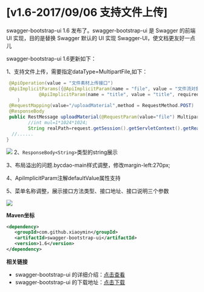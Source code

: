 # [v1.6-2017/09/06 支持文件上传]

swagger-bootstrap-ui 1.6 发布了。swagger-bootstrap-ui 是 Swagger 的前端 UI 实现，目的是替换 Swagger 默认的 UI 实现 Swagger-UI，使文档更友好一点儿

swagger-bootstrap-ui 1.6更新如下：

1、支持文件上传，需要指定dataType=MultipartFile,如下：
```java
 @ApiOperation(value = "文件素材上传接口")
 @ApiImplicitParams({@ApiImplicitParam(name = "file", value = "文件流对象,接收数组格式", required = true,dataType = "MultipartFile"),
            @ApiImplicitParam(name = "title", value = "title", required = true)}
    )
 @RequestMapping(value="/uploadMaterial",method = RequestMethod.POST)
 @ResponseBody
 public RestMessage uploadMaterial(@RequestParam(value="file") MultipartFile[] files,@RequestParam(value = "title") String title, HttpServletRequest request) throws IOException {
        //int mul=1*1024*1024;
        String realPath=request.getSession().getServletContext().getRealPath("/upload");
  //......
}
```
![](/knife4j/images/blog/swagger-bootstrap-ui-1.6-issue/upload.png)
2、`ResponseBody<String>`类型的string展示

3、布局溢出的问题.bycdao-main样式调整，修改margin-left:270px;

4、ApiImplicitParam注解defaultValue属性支持

5、菜单名称调整，展示接口方法类型、接口地址、接口说明三个参数

![](/knife4j/images/blog/swagger-bootstrap-ui-1.6-issue/menu.png)

**Maven坐标**
```xml
<dependency>
   <groupId>com.github.xiaoymin</groupId>
   <artifactId>swagger-bootstrap-ui</artifactId>
   <version>1.6</version>
</dependency>
```

**相关链接**

- swagger-bootstrap-ui 的详细介绍：[点击查看](https://www.oschina.net/p/swagger-bootstrap-ui)
- swagger-bootstrap-ui 的下载地址：[点击下载](https://git.oschina.net/xiaoym/swagger-bootstrap-ui/releases)
 
 
 